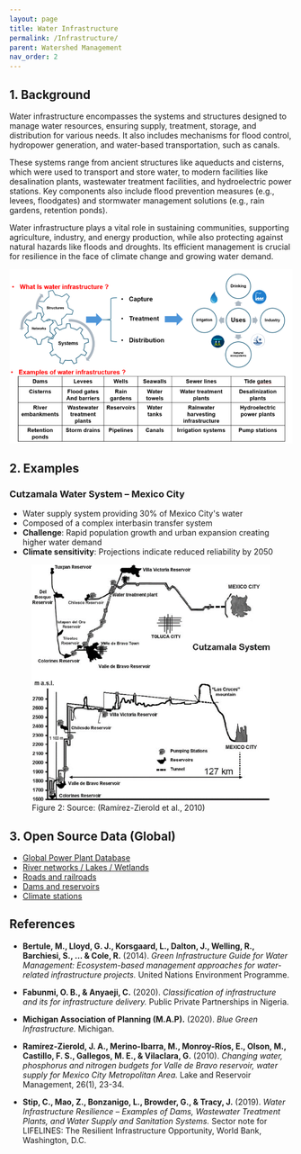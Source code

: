 ```yaml
---
layout: page
title: Water Infrastructure
permalink: /Infrastructure/
parent: Watershed Management
nav_order: 2
---
```


## 1. Background
Water infrastructure encompasses the systems and structures designed to manage water resources, ensuring supply, treatment, storage, and distribution for various needs. It also includes mechanisms for flood control, hydropower generation, and water-based transportation, such as canals.

These systems range from ancient structures like aqueducts and cisterns, which were used to transport and store water, to modern facilities like desalination plants, wastewater treatment facilities, and hydroelectric power stations. Key components also include flood prevention measures (e.g., levees, floodgates) and stormwater management solutions (e.g., rain gardens, retention ponds).

Water infrastructure plays a vital role in sustaining communities, supporting agriculture, industry, and energy production, while also protecting against natural hazards like floods and droughts. Its efficient management is crucial for resilience in the face of climate change and growing water demand.

![Water Infrastructure Diagram](../assets/infra1.png)

## 2. Examples

### Cutzamala Water System – Mexico City
- Water supply system providing 30% of Mexico City's water
- Composed of a complex interbasin transfer system
- **Challenge**: Rapid population growth and urban expansion creating higher water demand
- **Climate sensitivity**: Projections indicate reduced reliability by 2050

<figure>
  <img src="../assets/Infra_example.png" alt="Cutzamala System Map">
  <figcaption>Figure 2: Source: (Ramírez-Zierold et al., 2010)</figcaption>
</figure>


## 3. Open Source Data (Global)
- <a href="https://old-datasets.wri.org/dataset/globalpowerplantdatabase" target="_blank" rel="noopener noreferrer">Global Power Plant Database</a>
- <a href="https://www.hydrosheds.org/products" target="_blank" rel="noopener noreferrer">River networks / Lakes / Wetlands</a>
- <a href="https://www.diva-gis.org/gdata" target="_blank" rel="noopener noreferrer">Roads and railroads</a>
- <a href="https://www.globaldamwatch.org/" target="_blank" rel="noopener noreferrer">Dams and reservoirs</a>
- <a href="https://www.ncei.noaa.gov/access/search/data-search/daily-summaries" target="_blank" rel="noopener noreferrer">Climate stations</a>

## References

- **Bertule, M., Lloyd, G. J., Korsgaard, L., Dalton, J., Welling, R., Barchiesi, S., ... & Cole, R.** (2014). *Green Infrastructure Guide for Water Management: Ecosystem-based management approaches for water-related infrastructure projects.* United Nations Environment Programme.

- **Fabunmi, O. B., & Anyaeji, C.** (2020). *Classification of infrastructure and its for infrastructure delivery.* Public Private Partnerships in Nigeria.

- **Michigan Association of Planning (M.A.P).** (2020). *Blue Green Infrastructure.* Michigan.

- **Ramírez-Zierold, J. A., Merino-Ibarra, M., Monroy-Ríos, E., Olson, M., Castillo, F. S., Gallegos, M. E., & Vilaclara, G.** (2010). *Changing water, phosphorus and nitrogen budgets for Valle de Bravo reservoir, water supply for Mexico City Metropolitan Area.* Lake and Reservoir Management, 26(1), 23-34.

- **Stip, C., Mao, Z., Bonzanigo, L., Browder, G., & Tracy, J.** (2019). *Water Infrastructure Resilience – Examples of Dams, Wastewater Treatment Plants, and Water Supply and Sanitation Systems.* Sector note for LIFELINES: The Resilient Infrastructure Opportunity, World Bank, Washington, D.C.